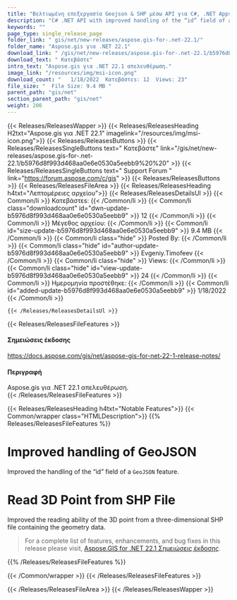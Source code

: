 ```yaml
---
title: "Βελτιωμένη επεξεργασία Geojson & SHP μέσω API για C#, .NET Apps"
description: "C# .NET API with improved handling of the “id” field of a GeoJSON feature. Better reading ability of 3D point from a 3D SHP file containing the geometry data."
keywords: ""
page_type: single_release_page
folder_link: " gis/net/new-releases/aspose.gis-for-.net-22.1/"
folder_name: "Aspose.gis για .NET 22.1"
download_link: " /gis/net/new-releases/aspose.gis-for-.net-22.1/b5976d8f993d468aa0e6e0530a5eebb9"
download_text: " Κατεβάστε"
intro_text: "Aspose.gis για .NET 22.1 απελευθέρωση."
image_link: "/resources/img/msi-icon.png"
download_count: "   1/18/2022  Κατεβάστεs: 12  Views: 23"
file_size: "  File Size: 9.4 MB "
parent_path: "gis/net"
section_parent_path: "gis/net"
weight: 206
---
```


{{< Releases/ReleasesWapper >}}
{{< Releases/ReleasesHeading H2txt="Aspose.gis για .NET 22.1" imagelink="/resources/img/msi-icon.png">}}
{{< Releases/ReleasesButtons >}}
{{< Releases/ReleasesSingleButtons text=" Κατεβάστε" link="/gis/net/new-releases/aspose.gis-for-.net-22.1/b5976d8f993d468aa0e6e0530a5eebb9%20%20" >}}
{{< Releases/ReleasesSingleButtons text=" Support Forum " link="https://forum.aspose.com/c/gis" >}}
{{< Releases/ReleasesButtons >}}
{{< Releases/ReleasesFileArea >}}
{{< Releases/ReleasesHeading h4txt="Λεπτομέρειες αρχείου">}}
{{< Releases/ReleasesDetailsUl >}}
{{< Common/li  >}} Κατεβάστεs: {{< /Common/li >}}
{{< Common/li class="downloadcount" id="dwn-update-b5976d8f993d468aa0e6e0530a5eebb9" >}} 12 {{< /Common/li >}}
{{< Common/li  >}} Μέγεθος αρχείου: {{< /Common/li >}}
{{< Common/li id="size-update-b5976d8f993d468aa0e6e0530a5eebb9" >}} 9.4 MB {{< /Common/li >}}
{{< Common/li  class="hide" >}} Posted By: {{< /Common/li >}}
{{< Common/li class="hide" id="author-update-b5976d8f993d468aa0e6e0530a5eebb9" >}} Evgeniy.Timofeev {{< /Common/li >}}
{{< Common/li class="hide"  >}} Views: {{< /Common/li >}}
{{< Common/li class="hide" id="view-update-b5976d8f993d468aa0e6e0530a5eebb9" >}} 24 {{< /Common/li >}}
{{< Common/li  >}} Ημερομηνία προστέθηκε: {{< /Common/li >}}
{{< Common/li id="added-update-b5976d8f993d468aa0e6e0530a5eebb9" >}} 1/18/2022 {{< /Common/li >}}

    {{< /Releases/ReleasesDetailsUl >}}

{{< Releases/ReleasesFileFeatures >}}
<h4>Σημειώσεις έκδοσης</h4><div><a href="https://docs.aspose.com/gis/net/aspose-gis-for-net-22-1-release-notes/">https://docs.aspose.com/gis/net/aspose-gis-for-net-22-1-release-notes/</a></div><h4>Περιγραφή</h4><div class="HTMLDescription">Aspose.gis για .NET 22.1 απελευθέρωση.</div>
{{< /Releases/ReleasesFileFeatures >}}

{{< Releases/ReleasesHeading h4txt="Notable Features">}}
{{< Common/wrapper class="HTMLDescription">}}
{{% Releases/ReleasesFileFeatures %}}

# Improved handling of GeoJSON

Improved the handling of the “id” field of a `GeoJSON` feature.

# Read 3D Point from SHP File

Improved the reading ability of the 3D point from a three-dimensional SHP file containing the geometry data.

> For a complete list of features, enhancements, and bug fixes in this release please visit, [Aspose.GIS for .NET 22.1 Σημειώσεις έκδοσης](https://docs.aspose.com/gis/net/aspose-gis-for-net-22-1-release-notes/).

{{% /Releases/ReleasesFileFeatures %}}

{{< /Common/wrapper >}}
{{< /Releases/ReleasesFileFeatures >}}

{{< /Releases/ReleasesFileArea >}}
{{< /Releases/ReleasesWapper >}}
